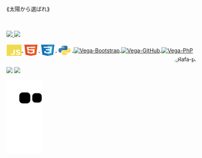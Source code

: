 ⟪太陽から選ばれ⟫⠀⠀⠀⠀⠀⠀⠀⠀⠀⠀⠀⠀⠀⠀⠀⠀⠀⠀⠀⠀⠀⠀⠀⠀⠀⠀⠀⠀⠀⠀⠀⠀⠀⠀⠀⠀⠀⠀⠀⠀⠀⠀⠀⠀⠀⠀⠀⠀⠀⠀⠀⠀⠀⠀⠀⠀⠀⠀⠀⠀⠀⠀⠀⠀⠀⠀⠀⠀⠀⠀⠀⠀⠀⠀⠀⠀


<div>

 <a href="https://github.com/VegaCenturion">

 <img height="220em" src="https://github-readme-stats.vercel.app/api?username=VegaCenturion&show_icons=true&theme=graywhite&include_all_commits=true&count_private=true&border_color=e6b800&title_color=e6b800"/>

 <img height="220em" src="https://github-readme-stats.vercel.app/api/top-langs/?username=VegaCenturion&show_icons=true&theme=graywhite&include_all_commits=true&count_private=true&border_color=e6b800&title_color=e6b800"/>

</div> <br>
  <img align="center" alt="Vega-Js" height="30" width="40" src="https://raw.githubusercontent.com/devicons/devicon/master/icons/javascript/javascript-plain.svg">
  <img align="center" alt="Vega-HTML" height="30" width="40" src="https://raw.githubusercontent.com/devicons/devicon/master/icons/html5/html5-original.svg">
  <img align="center" alt="Vega-CSS" height="30" width="40" src="https://raw.githubusercontent.com/devicons/devicon/master/icons/css3/css3-original.svg">
  <img align="center" alt="Vega-Python" height="30" width="40" src="https://raw.githubusercontent.com/devicons/devicon/master/icons/python/python-original.svg">
  <img align="center" alt="Vega-Bootstrap" height="30" width="40" src="https://cdn.jsdelivr.net/gh/devicons/devicon/icons/bootstrap/bootstrap-original.svg">
  <img align="center" alt="Vega-GitHub" height="30" width="40" src="https://cdn.jsdelivr.net/gh/devicons/devicon/icons/github/github-original-wordmark.svg">
<img align="center" alt="Vega-PhP" height="30" width="40" src="https://cdn.jsdelivr.net/gh/devicons/devicon/icons/php/php-original.svg">
<img align="right" alt="Rafa-pic" height="150" style="border-radius:50px;" src="https://media1.giphy.com/media/smwmcgThi3sZQ7i7O4/giphy.gif">
</div>
  
  ##
  
<div> 
  <a href="https://www.instagram.com/ph4xx3/" target="_blank"><img src="https://img.shields.io/badge/-Instagram-%23E4405F?style=for-the-badge&logo=instagram&logoColor=white" target="_blank"></a>
 <a href="https://discord.com/channels/381856182098460672/381856182098460675" target="_blank"><img src="https://img.shields.io/badge/Discord-7289DA?style=for-the-badge&logo=discord&logoColor=white" target="_blank"></a>
  
![Snake animation](https://github.com/VegaCenturion/VegaCenturion/blob/output/github-contribution-grid-snake.svg)
